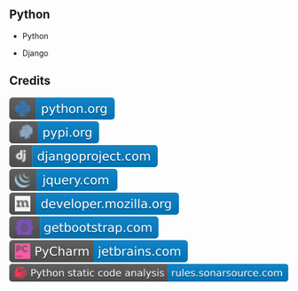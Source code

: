 Python
------

- Python

- Django

Credits
-------
[![image](
Credits/python.org.svg?raw=true)](https://python.org/)  
[![image](
Credits/pypi.org.svg?raw=true)](https://pypi.org/)  
[![image](
Credits/djangoproject.com.svg?raw=true)](https://djangoproject.com/)  
[![image](
Credits/jquery.com.svg?raw=true)](https://jquery.com/)  
[![image](
Credits/developer.mozilla.org.svg?raw=true)](https://developer.mozilla.org/)    
[![image](
Credits/getbootstrap.com.svg?raw=true)](https://getbootstrap.com/)  
[![image](
Credits/PyCharm-jetbrains.com.svg?raw=true)](https://jetbrains.com/pycharm/)  
[![image](
Credits/Python-static-code-analysis-rules.sonarsource.com.svg?raw=true)](https://rules.sonarsource.com/python/)
